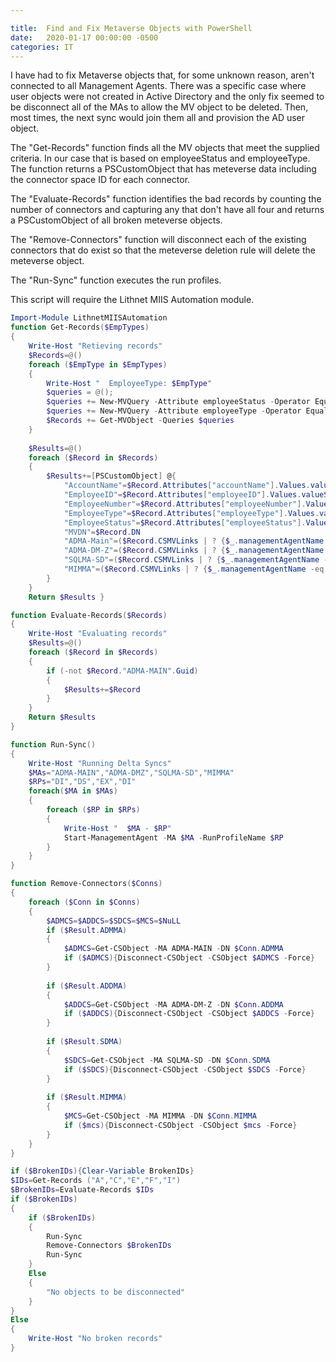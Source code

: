 ```yaml
---

title:  Find and Fix Metaverse Objects with PowerShell
date:   2020-01-17 00:00:00 -0500
categories: IT
---
```


I have had to fix Metaverse objects that, for some unknown reason, aren't connected to all Management Agents. There was a specific case where user objects were not created in Active Directory and the only fix seemed to be disconnect all of the MAs to allow the MV object to be deleted. Then, most times, the next sync would join them all and provision the AD user object.

The "Get-Records" function finds all the MV objects that meet the supplied criteria. In our case that is based on employeeStatus and employeeType. The function returns a PSCustomObject that has meteverse data including the connector space ID for each connector.

The "Evaluate-Records" function identifies the bad records by counting the number of connectors and capturing any that don't have all four and returns a PSCustomObject of all broken meteverse objects.

The "Remove-Connectors" function will disconnect each of the existing connectors that do exist so that the meteverse deletion rule will delete the meteverse object.

The "Run-Sync" function executes the run profiles.  

This script will require the Lithnet MIIS Automation module.

```powershell
Import-Module LithnetMIISAutomation  
function Get-Records($EmpTypes) 
{
    Write-Host "Retieving records"
    $Records=@()
    foreach ($EmpType in $EmpTypes)
    {
        Write-Host "  EmployeeType: $EmpType"
        $queries = @();
        $queries += New-MVQuery -Attribute employeeStatus -Operator Equals -Value "P"
        $queries += New-MVQuery -Attribute employeeType -Operator Equals -Value $EmpType
        $Records += Get-MVObject -Queries $queries
    }      
    
    $Results=@()
    foreach ($Record in $Records)
    {
        $Results+=[PSCustomObject] @{
            "AccountName"=$Record.Attributes["accountName"].Values.valueString
            "EmployeeID"=$Record.Attributes["employeeID"].Values.valueString
            "EmployeeNumber"=$Record.Attributes["employeeNumber"].Values.valueString
            "EmployeeType"=$Record.Attributes["employeeType"].Values.valueString
            "EmployeeStatus"=$Record.Attributes["employeeStatus"].Values.valueString
            "MVDN"=$Record.DN
            "ADMA-Main"=($Record.CSMVLinks | ? {$_.managementAgentName -eq "ADMA-Main"}).ConnectorSpaceID
            "ADMA-DM-Z"=($Record.CSMVLinks | ? {$_.managementAgentName -eq "ADMA-DM-Z"}).ConnectorSpaceID
            "SQLMA-SD"=($Record.CSMVLinks | ? {$_.managementAgentName -eq "SQLMA-SD"}).ConnectorSpaceID
            "MIMMA"=($Record.CSMVLinks | ? {$_.managementAgentName -eq "MIMMA"}).ConnectorSpaceID
        }
    }
    Return $Results }  

function Evaluate-Records($Records) 
{
    Write-Host "Evaluating records"
    $Results=@()
    foreach ($Record in $Records)
    {
        if (-not $Record."ADMA-MAIN".Guid)
        {
            $Results+=$Record
        }
    }
    Return $Results 
}   

function Run-Sync() 
{
    Write-Host "Running Delta Syncs"
    $MAs="ADMA-MAIN","ADMA-DMZ","SQLMA-SD","MIMMA"
    $RPs="DI","DS","EX","DI"
    foreach($MA in $MAs)
    {
        foreach ($RP in $RPs)
        {
            Write-Host "  $MA - $RP"
            Start-ManagementAgent -MA $MA -RunProfileName $RP
        }
    }
}  

function Remove-Connectors($Conns) 
{
    foreach ($Conn in $Conns)
    {
        $ADMCS=$ADDCS=$SDCS=$MCS=$NuLL
        if ($Result.ADMMA)
        {
            $ADMCS=Get-CSObject -MA ADMA-MAIN -DN $Conn.ADMMA
            if ($ADMCS){Disconnect-CSObject -CSObject $ADMCS -Force}
        }
        
        if ($Result.ADDMA)
        {
            $ADDCS=Get-CSObject -MA ADMA-DM-Z -DN $Conn.ADDMA
            if ($ADDCS){Disconnect-CSObject -CSObject $ADDCS -Force}
        }
        
        if ($Result.SDMA)
        {
            $SDCS=Get-CSObject -MA SQLMA-SD -DN $Conn.SDMA
            if ($SDCS){Disconnect-CSObject -CSObject $SDCS -Force}
        }
        
        if ($Result.MIMMA)
        {
            $MCS=Get-CSObject -MA MIMMA -DN $Conn.MIMMA
            if ($mcs){Disconnect-CSObject -CSObject $mcs -Force}
        }
    } 
}  

if ($BrokenIDs){Clear-Variable BrokenIDs}  
$IDs=Get-Records ("A","C","E","F","I") 
$BrokenIDs=Evaluate-Records $IDs  
if ($BrokenIDs) 
{
    if ($BrokenIDs)
    {
        Run-Sync
        Remove-Connectors $BrokenIDs
        Run-Sync
    }
    Else
    {
        "No objects to be disconnected"
    }
} 
Else 
{
    Write-Host "No broken records" 
} 
```  
